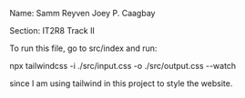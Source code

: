 Name: Samm Reyven Joey P. Caagbay

Section: IT2R8 Track II

To run this file, go to src/index and run:

npx tailwindcss -i ./src/input.css -o ./src/output.css --watch 

since I am using tailwind in this project to style the website.
